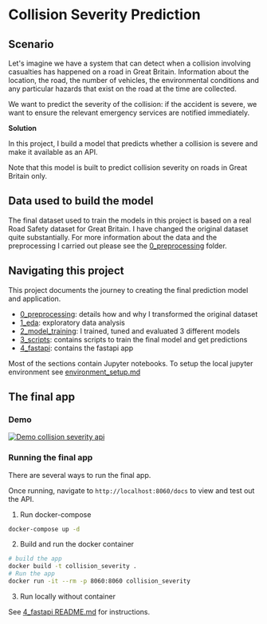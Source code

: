 # Collision Severity Prediction

## Scenario

Let's imagine we have a system that can detect when a collision involving casualties has happened on a road in Great Britain. Information about the location, the road, the number of vehicles, the environmental conditions and any particular hazards that exist on the road at the time are collected. 

We want to predict the severity of the collision: if the accident is severe, we want to ensure the relevant emergency services are notified immediately.

**Solution**

In this project, I build a model that predicts whether a collision is severe and make it available as an API. 

Note that this model is built to predict collision severity on roads in Great Britain only.

## Data used to build the model

The final dataset used to train the models in this project is based on a real Road Safety dataset for Great Britain. I have changed the original dataset quite substantially. For more information about the data and the preprocessing I carried out please see the [0_preprocessing](0_preprocessing/) folder.


## Navigating this project

This project documents the journey to creating the final prediction model and application.

- [0_preprocessing](0_preprocessing/): details how and why I transformed the original dataset
- [1_eda](1_eda/): exploratory data analysis
- [2_model_training](2_model_training/): I trained, tuned and evaluated 3 different models 
- [3_scripts](3_scripts/): contains scripts to train the final model and get predictions
- [4_fastapi](4_fastapi/): contains the fastapi app

Most of the sections contain Jupyter notebooks. To setup the local jupyter environment see [environment_setup.md](./environment_setup.md)


## The final app

### Demo

[![Demo collision severity api](https://i.vimeocdn.com/video/1033873590/0543077643.jpg)](https://vimeo.com/1033873590/0543077643?ts=0)


### Running the final app

There are several ways to run the final app. 

Once running, navigate to `http://localhost:8060/docs` to view and test out the API.


1. Run docker-compose

```bash
docker-compose up -d
```

2. Build and run the docker container

```bash
# build the app
docker build -t collision_severity .
# Run the app
docker run -it --rm -p 8060:8060 collision_severity
```

3. Run locally without container

See [4_fastapi README.md](4_fastapi/README.md) for instructions.





